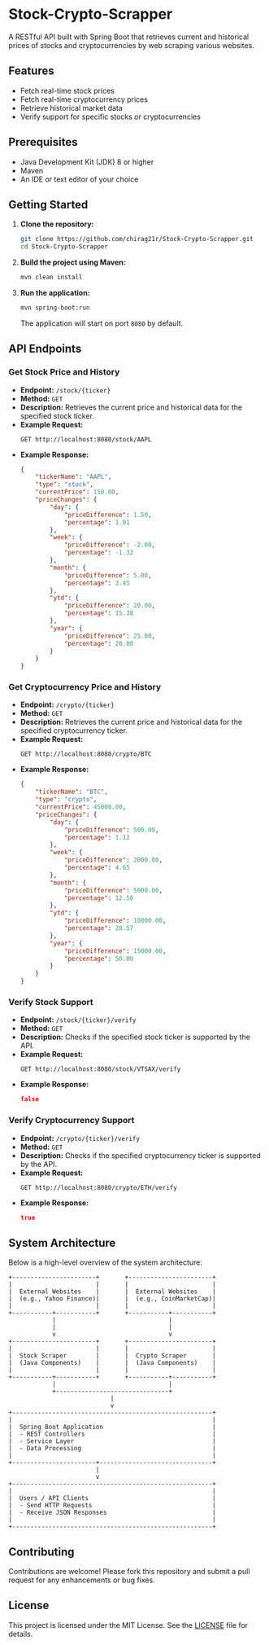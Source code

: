 # Stock-Crypto-Scrapper

A RESTful API built with Spring Boot that retrieves current and historical prices of stocks and cryptocurrencies by web scraping various websites.

## Features

- Fetch real-time stock prices
- Fetch real-time cryptocurrency prices
- Retrieve historical market data
- Verify support for specific stocks or cryptocurrencies

## Prerequisites

- Java Development Kit (JDK) 8 or higher
- Maven
- An IDE or text editor of your choice

## Getting Started

1. **Clone the repository:**
   ```bash
   git clone https://github.com/chirag21r/Stock-Crypto-Scrapper.git
   cd Stock-Crypto-Scrapper
   ```

2. **Build the project using Maven:**
   ```bash
   mvn clean install
   ```

3. **Run the application:**
   ```bash
   mvn spring-boot:run
   ```
   The application will start on port `8080` by default.

## API Endpoints

### Get Stock Price and History

- **Endpoint:** `/stock/{ticker}`
- **Method:** `GET`
- **Description:** Retrieves the current price and historical data for the specified stock ticker.
- **Example Request:**
  ```
  GET http://localhost:8080/stock/AAPL
  ```
- **Example Response:**
  ```json
  {
      "tickerName": "AAPL",
      "type": "stock",
      "currentPrice": 150.00,
      "priceChanges": {
          "day": {
              "priceDifference": 1.50,
              "percentage": 1.01
          },
          "week": {
              "priceDifference": -2.00,
              "percentage": -1.32
          },
          "month": {
              "priceDifference": 5.00,
              "percentage": 3.45
          },
          "ytd": {
              "priceDifference": 20.00,
              "percentage": 15.38
          },
          "year": {
              "priceDifference": 25.00,
              "percentage": 20.00
          }
      }
  }
  ```

### Get Cryptocurrency Price and History

- **Endpoint:** `/crypto/{ticker}`
- **Method:** `GET`
- **Description:** Retrieves the current price and historical data for the specified cryptocurrency ticker.
- **Example Request:**
  ```
  GET http://localhost:8080/crypto/BTC
  ```
- **Example Response:**
  ```json
  {
      "tickerName": "BTC",
      "type": "crypto",
      "currentPrice": 45000.00,
      "priceChanges": {
          "day": {
              "priceDifference": 500.00,
              "percentage": 1.12
          },
          "week": {
              "priceDifference": 2000.00,
              "percentage": 4.65
          },
          "month": {
              "priceDifference": 5000.00,
              "percentage": 12.50
          },
          "ytd": {
              "priceDifference": 10000.00,
              "percentage": 28.57
          },
          "year": {
              "priceDifference": 15000.00,
              "percentage": 50.00
          }
      }
  }
  ```

### Verify Stock Support

- **Endpoint:** `/stock/{ticker}/verify`
- **Method:** `GET`
- **Description:** Checks if the specified stock ticker is supported by the API.
- **Example Request:**
  ```
  GET http://localhost:8080/stock/VTSAX/verify
  ```
- **Example Response:**
  ```json
  false
  ```

### Verify Cryptocurrency Support

- **Endpoint:** `/crypto/{ticker}/verify`
- **Method:** `GET`
- **Description:** Checks if the specified cryptocurrency ticker is supported by the API.
- **Example Request:**
  ```
  GET http://localhost:8080/crypto/ETH/verify
  ```
- **Example Response:**
  ```json
  true
  ```

## System Architecture

Below is a high-level overview of the system architecture:

```plaintext
+-----------------------+       +-----------------------+
|                       |       |                       |
|  External Websites    |       |  External Websites    |
|  (e.g., Yahoo Finance)|       |  (e.g., CoinMarketCap)|
|                       |       |                       |
+-----------+-----------+       +-----------+-----------+
            |                               |
            |                               |
            v                               v
+-----------------------+       +-----------------------+
|                       |       |                       |
|  Stock Scraper        |       |  Crypto Scraper       |
|  (Java Components)    |       |  (Java Components)    |
|                       |       |                       |
+-----------+-----------+       +-----------+-----------+
            |                               |
            +-------------------------------+
                            |
                            v
+-------------------------------------------------------+
|                                                       |
|  Spring Boot Application                              |
|  - REST Controllers                                   |
|  - Service Layer                                      |
|  - Data Processing                                    |
|                                                       |
+-----------------------+-------------------------------+
                        |
                        v
+-------------------------------------------------------+
|                                                       |
|  Users / API Clients                                  |
|  - Send HTTP Requests                                 |
|  - Receive JSON Responses                             |
|                                                       |
+-------------------------------------------------------+
```

## Contributing

Contributions are welcome! Please fork this repository and submit a pull request for any enhancements or bug fixes.

## License

This project is licensed under the MIT License. See the [LICENSE](LICENSE) file for details.



